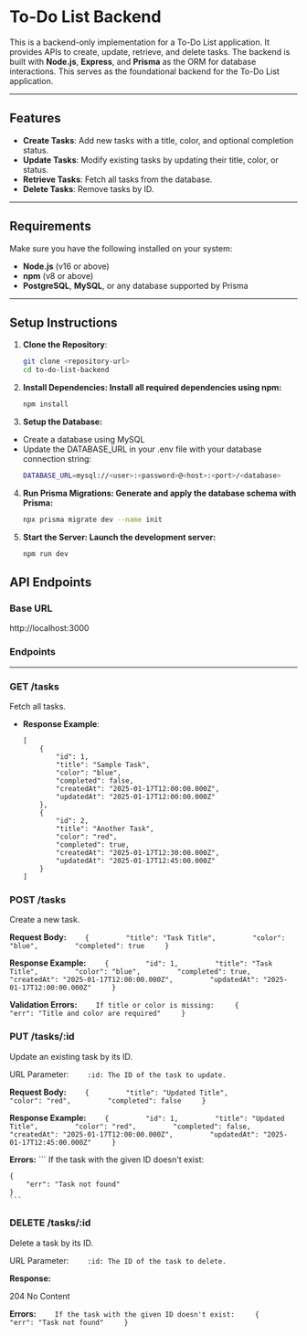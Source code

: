 # To-Do List Backend

This is a backend-only implementation for a To-Do List application. It provides
APIs to create, update, retrieve, and delete tasks. The backend is built with
**Node.js**, **Express**, and **Prisma** as the ORM for database interactions.
This serves as the foundational backend for the To-Do List application.

---

## Features

- **Create Tasks**: Add new tasks with a title, color, and optional completion
  status.
- **Update Tasks**: Modify existing tasks by updating their title, color, or
  status.
- **Retrieve Tasks**: Fetch all tasks from the database.
- **Delete Tasks**: Remove tasks by ID.

---

## Requirements

Make sure you have the following installed on your system:

- **Node.js** (v16 or above)
- **npm** (v8 or above)
- **PostgreSQL**, **MySQL**, or any database supported by Prisma

---

## Setup Instructions

1. **Clone the Repository**:

    ```bash
    git clone <repository-url>
    cd to-do-list-backend

    ```

2. **Install Dependencies: Install all required dependencies using npm:**

    ```bash
    npm install

    ```

3. **Setup the Database:**

- Create a database using MySQL
- Update the DATABASE_URL in your .env file with your database connection
  string:
    ```bash
    DATABASE_URL=mysql://<user>:<password>@<host>:<port>/<database>
    ```

4. **Run Prisma Migrations: Generate and apply the database schema with
   Prisma:**

    ```bash
    npx prisma migrate dev --name init

    ```

5. **Start the Server: Launch the development server:**
    ```bash
    npm run dev
    ```

## API Endpoints

### Base URL

http://localhost:3000

### Endpoints

---

### **GET /tasks**

Fetch all tasks.

- **Response Example**:
    ```
    [
        {
            "id": 1,
            "title": "Sample Task",
            "color": "blue",
            "completed": false,
            "createdAt": "2025-01-17T12:00:00.000Z",
            "updatedAt": "2025-01-17T12:00:00.000Z"
        },
        {
            "id": 2,
            "title": "Another Task",
            "color": "red",
            "completed": true,
            "createdAt": "2025-01-17T12:30:00.000Z",
            "updatedAt": "2025-01-17T12:45:00.000Z"
        }
    ]
    ```

### **POST /tasks**

Create a new task.

**Request Body:**
`     {         "title": "Task Title",         "color": "blue",         "completed": true     }     `

**Response Example:**
`     {         "id": 1,         "title": "Task Title",         "color": "blue",         "completed": true,         "createdAt": "2025-01-17T12:00:00.000Z",         "updatedAt": "2025-01-17T12:00:00.000Z"     }     `

**Validation Errors:**
`     If title or color is missing:     {         "err": "Title and color are required"     }     `

### **PUT /tasks/:id**

Update an existing task by its ID.

URL Parameter: `     :id: The ID of the task to update.     `

**Request Body:**
`     {         "title": "Updated Title",         "color": "red",         "completed": false     }     `

**Response Example:**
`     {         "id": 1,         "title": "Updated Title",         "color": "red",         "completed": false,         "createdAt": "2025-01-17T12:00:00.000Z",         "updatedAt": "2025-01-17T12:45:00.000Z"     }     `

**Errors:** ``` If the task with the given ID doesn't exist:

    {
        "err": "Task not found"
    }
    ```

### **DELETE /tasks/:id**

Delete a task by its ID.

URL Parameter: `     :id: The ID of the task to delete.     `

**Response:**

204 No Content

**Errors:**
`     If the task with the given ID doesn't exist:     {         "err": "Task not found"     }     `
